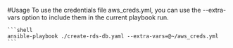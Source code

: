 #Usage
To use the credentials file aws_creds.yml, you can use the --extra-vars
option to include them in the current playbook run.

    ```shell 
    ansible-playbook ./create-rds-db.yaml --extra-vars=@~/aws_creds.yml 
    ```
